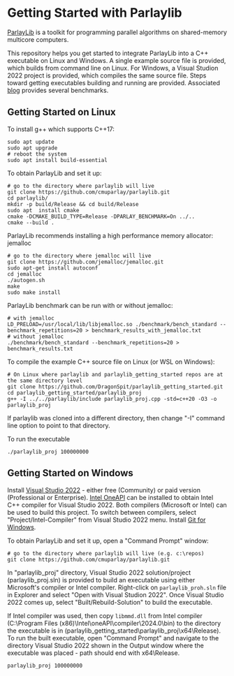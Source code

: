# Getting Started with Parlaylib
[ParlayLib](https://github.com/cmuparlay/parlaylib) is a toolkit for programming parallel algorithms on shared-memory multicore computers.

This repository helps you get started to integrate ParlayLib into a C++ executable on Linux and Windows. A single example source file is provided, which builds
from command line on Linux. For Windows, a Visual Studion 2022 project is provided, which compiles the same source file. Steps toward getting executables building
and running are provided. Associated [blog](https://duvanenko.tech.blog/2023/12/10/parlaylib-parallel-algorithms-library/) provides several benchmarks.

## Getting Started on Linux
To install g++ which supports C++17:
```
sudo apt update
sudo apt upgrade
# reboot the system
sudo apt install build-essential
```
To obtain ParlayLib and set it up:
```
# go to the directory where parlaylib will live
git clone https://github.com/cmuparlay/parlaylib.git
cd parlaylib/
mkdir -p build/Release && cd build/Release
sudo apt  install cmake
cmake -DCMAKE_BUILD_TYPE=Release -DPARLAY_BENCHMARK=On ../..
cmake --build .
```
ParlayLib recommends installing a high performance memory allocator: jemalloc
```
# go to the directory where jemalloc will live
git clone https://github.com/jemalloc/jemalloc.git
sudo apt-get install autoconf
cd jemalloc
./autogen.sh
make
sudo make install
```
ParlayLib benchmark can be run with or without jemalloc:
```
# with jemalloc
LD_PRELOAD=/usr/local/lib/libjemalloc.so ./benchmark/bench_standard --benchmark_repetitions=20 > benchmark_results_with_jemalloc.txt
# without jemalloc
./benchmark/bench_standard --benchmark_repetitions=20 > benchmark_results.txt
```
To compile the example C++ source file on Linux (or WSL on Windows):
```
# On Linux where parlaylib and parlaylib_getting_started repos are at the same directory level
git clone https://github.com/DragonSpit/parlaylib_getting_started.git
cd parlaylib_getting_started/parlaylib_proj
g++ -I ../../parlaylib/include parlaylib_proj.cpp -std=c++20 -O3 -o parlaylib_proj
```
If parlaylib was cloned into a different directory, then change "-I" command line option to point to that directory.

To run the executable
```
./parlaylib_proj 100000000
```

## Getting Started on Windows
Install [Visual Studio 2022](https://visualstudio.microsoft.com/vs/whatsnew/) - either free (Community) or paid version (Professional or Enterprise).
[Intel OneAPI](https://www.intel.com/content/www/us/en/developer/tools/oneapi/base-toolkit-download.html) can be installed to obtain Intel C++ compiler for Visual Studio 2022.
Both compilers (Microsoft or Intel) can be used to build this project. To switch between compilers, select "Project/Intel-Compiler" from Visual Studio 2022 menu.
Install [Git for Windows](https://github.com/git-guides/install-git).

To obtain ParlayLib and set it up, open a "Command Prompt" window:
```
# go to the directory where parlaylib will live (e.g. c:\repos)
git clone https://github.com/cmuparlay/parlaylib.git
```

In "parlaylib_proj" directory, Visual Studio 2022 solution/project (parlaylib_proj.sln) is provided to build an executable using either Microsoft's compiler or Intel compiler. Right-click on `parlaylib_proh.sln` file in Explorer and select "Open with Visual Studion 2022".
Once Visual Studio 2022 comes up, select "Built/Rebuild-Solution" to build the executable.

If Intel compiler was used, then copy `libmmd.dll` from Intel compiler (C:\Program Files (x86)\Intel\oneAPI\compiler\2024.0\bin) to the directory the executable is in (parlaylib_getting_started\parlaylib_proj\x64\Release).
To run the built executable, open "Command Prompt" and navigate to the directory Visual Studio 2022 shown in the Output window where the executable was placed - path should end with x64\Release.
```
parlaylib_proj 100000000
```
